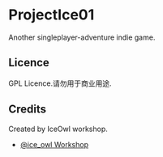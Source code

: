 ProjectIce01
============

Another singleplayer-adventure indie game.

Licence
---------

GPL Licence.请勿用于商业用途.

Credits
---------

Created by IceOwl workshop.

- [@ice_owl Workshop](mailto://ice_owl@126.com)
